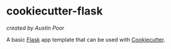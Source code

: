 # cookiecutter-flask

_created by Austin Poor_

A basic [Flask](https://flask.palletsprojects.com/) app template that can be used with [Cookiecutter](https://cookiecutter.readthedocs.io/).
